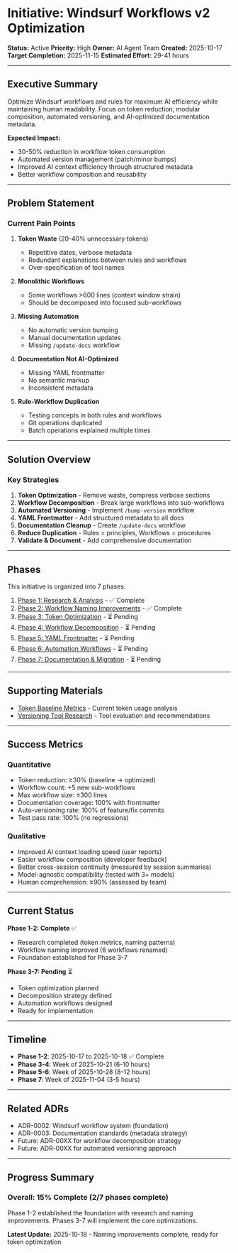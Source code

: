 # Initiative: Windsurf Workflows v2 Optimization

**Status:** Active
**Priority:** High
**Owner:** AI Agent Team
**Created:** 2025-10-17
**Target Completion:** 2025-11-15
**Estimated Effort:** 29-41 hours

---

## Executive Summary

Optimize Windsurf workflows and rules for maximum AI efficiency while maintaining human readability. Focus on token reduction, modular composition, automated versioning, and AI-optimized documentation metadata.

**Expected Impact:**

- 30-50% reduction in workflow token consumption
- Automated version management (patch/minor bumps)
- Improved AI context efficiency through structured metadata
- Better workflow composition and reusability

---

## Problem Statement

### Current Pain Points

1. **Token Waste** (20-40% unnecessary tokens)
   - Repetitive dates, verbose metadata
   - Redundant explanations between rules and workflows
   - Over-specification of tool names

2. **Monolithic Workflows**
   - Some workflows >600 lines (context window strain)
   - Should be decomposed into focused sub-workflows

3. **Missing Automation**
   - No automatic version bumping
   - Manual documentation updates
   - Missing `/update-docs` workflow

4. **Documentation Not AI-Optimized**
   - Missing YAML frontmatter
   - No semantic markup
   - Inconsistent metadata

5. **Rule-Workflow Duplication**
   - Testing concepts in both rules and workflows
   - Git operations duplicated
   - Batch operations explained multiple times

---

## Solution Overview

### Key Strategies

1. **Token Optimization** - Remove waste, compress verbose sections
2. **Workflow Decomposition** - Break large workflows into sub-workflows
3. **Automated Versioning** - Implement `/bump-version` workflow
4. **YAML Frontmatter** - Add structured metadata to all docs
5. **Documentation Cleanup** - Create `/update-docs` workflow
6. **Reduce Duplication** - Rules = principles, Workflows = procedures
7. **Validate & Document** - Add comprehensive documentation

---

## Phases

This initiative is organized into 7 phases:

1. [Phase 1: Research & Analysis](phases/phase-1-research-analysis.md) - ✅ Complete
2. [Phase 2: Workflow Naming Improvements](phases/phase-2-workflow-naming.md) - ✅ Complete
3. [Phase 3: Token Optimization](phases/phase-3-token-optimization.md) - ⏳ Pending
4. [Phase 4: Workflow Decomposition](phases/phase-4-workflow-decomposition.md) - ⏳ Pending
5. [Phase 5: YAML Frontmatter](phases/phase-5-yaml-frontmatter.md) - ⏳ Pending
6. [Phase 6: Automation Workflows](phases/phase-6-automation-workflows.md) - ⏳ Pending
7. [Phase 7: Documentation & Migration](phases/phase-7-documentation-migration.md) - ⏳ Pending

---

## Supporting Materials

- [Token Baseline Metrics](artifacts/token-baseline-metrics.md) - Current token usage analysis
- [Versioning Tool Research](artifacts/versioning-tool-research.md) - Tool evaluation and recommendations

---

## Success Metrics

### Quantitative

- Token reduction: ≥30% (baseline → optimized)
- Workflow count: +5 new sub-workflows
- Max workflow size: ≤300 lines
- Documentation coverage: 100% with frontmatter
- Auto-versioning rate: 100% of feature/fix commits
- Test pass rate: 100% (no regressions)

### Qualitative

- Improved AI context loading speed (user reports)
- Easier workflow composition (developer feedback)
- Better cross-session continuity (measured by session summaries)
- Model-agnostic compatibility (tested with 3+ models)
- Human comprehension: ≥90% (assessed by team)

---

## Current Status

**Phase 1-2: Complete** ✅

- Research completed (token metrics, naming patterns)
- Workflow naming improved (6 workflows renamed)
- Foundation established for Phase 3-7

**Phase 3-7: Pending** ⏳

- Token optimization planned
- Decomposition strategy defined
- Automation workflows designed
- Ready for implementation

---

## Timeline

- **Phase 1-2**: 2025-10-17 to 2025-10-18 ✅ Complete
- **Phase 3-4**: Week of 2025-10-21 (6-10 hours)
- **Phase 5-6**: Week of 2025-10-28 (8-12 hours)
- **Phase 7**: Week of 2025-11-04 (3-5 hours)

---

## Related ADRs

- ADR-0002: Windsurf workflow system (foundation)
- ADR-0003: Documentation standards (metadata strategy)
- Future: ADR-00XX for workflow decomposition strategy
- Future: ADR-00XX for automated versioning approach

---

## Progress Summary

### Overall: 15% Complete (2/7 phases complete)

Phase 1-2 established the foundation with research and naming improvements. Phases 3-7 will implement the core optimizations.

**Latest Update:** 2025-10-18 - Naming improvements complete, ready for token optimization
